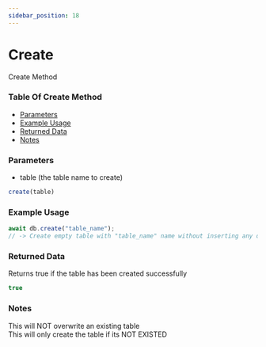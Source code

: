 ```yaml
---
sidebar_position: 18
---
```


# Create

Create Method

### Table Of Create Method

- [Parameters](#parameters)
- [Example Usage](#example-usage)
- [Returned Data](#returned-data)
- [Notes](#notes)

### Parameters
- table (the table name to create)
```js
create(table)
```

### Example Usage
```js
await db.create("table_name");
// -> Create empty table with "table_name" name without inserting any data to it
```

### Returned Data
Returns true if the table has been created successfully
```js
true
```

### Notes
This will <span class="optional">NOT</span> overwrite an existing table<br/>
This will only create the table if its <span class="optional">NOT EXISTED</span>